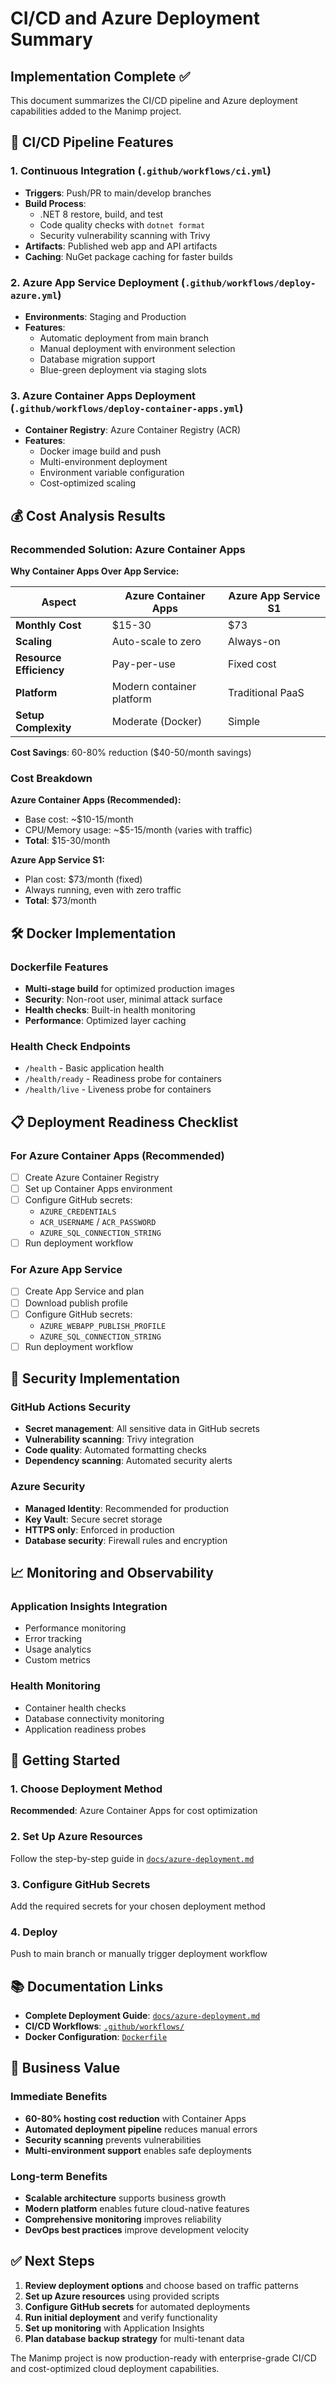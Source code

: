 # CI/CD and Azure Deployment Summary

## Implementation Complete ✅

This document summarizes the CI/CD pipeline and Azure deployment capabilities added to the Manimp project.

## 🚀 CI/CD Pipeline Features

### 1. Continuous Integration (`.github/workflows/ci.yml`)
- **Triggers**: Push/PR to main/develop branches
- **Build Process**: 
  - .NET 8 restore, build, and test
  - Code quality checks with `dotnet format`
  - Security vulnerability scanning with Trivy
- **Artifacts**: Published web app and API artifacts
- **Caching**: NuGet package caching for faster builds

### 2. Azure App Service Deployment (`.github/workflows/deploy-azure.yml`)
- **Environments**: Staging and Production
- **Features**: 
  - Automatic deployment from main branch
  - Manual deployment with environment selection
  - Database migration support
  - Blue-green deployment via staging slots

### 3. Azure Container Apps Deployment (`.github/workflows/deploy-container-apps.yml`)
- **Container Registry**: Azure Container Registry (ACR)
- **Features**:
  - Docker image build and push
  - Multi-environment deployment
  - Environment variable configuration
  - Cost-optimized scaling

## 💰 Cost Analysis Results

### Recommended Solution: Azure Container Apps

**Why Container Apps Over App Service:**

| Aspect | Azure Container Apps | Azure App Service S1 |
|--------|---------------------|---------------------|
| **Monthly Cost** | $15-30 | $73 |
| **Scaling** | Auto-scale to zero | Always-on |
| **Resource Efficiency** | Pay-per-use | Fixed cost |
| **Platform** | Modern container platform | Traditional PaaS |
| **Setup Complexity** | Moderate (Docker) | Simple |

**Cost Savings**: 60-80% reduction ($40-50/month savings)

### Cost Breakdown

**Azure Container Apps (Recommended):**
- Base cost: ~$10-15/month
- CPU/Memory usage: ~$5-15/month (varies with traffic)
- **Total**: $15-30/month

**Azure App Service S1:**
- Plan cost: $73/month (fixed)
- Always running, even with zero traffic
- **Total**: $73/month

## 🛠 Docker Implementation

### Dockerfile Features
- **Multi-stage build** for optimized production images
- **Security**: Non-root user, minimal attack surface
- **Health checks**: Built-in health monitoring
- **Performance**: Optimized layer caching

### Health Check Endpoints
- `/health` - Basic application health
- `/health/ready` - Readiness probe for containers
- `/health/live` - Liveness probe for containers

## 📋 Deployment Readiness Checklist

### For Azure Container Apps (Recommended)
- [ ] Create Azure Container Registry
- [ ] Set up Container Apps environment
- [ ] Configure GitHub secrets:
  - `AZURE_CREDENTIALS`
  - `ACR_USERNAME` / `ACR_PASSWORD`
  - `AZURE_SQL_CONNECTION_STRING`
- [ ] Run deployment workflow

### For Azure App Service
- [ ] Create App Service and plan
- [ ] Download publish profile
- [ ] Configure GitHub secrets:
  - `AZURE_WEBAPP_PUBLISH_PROFILE`
  - `AZURE_SQL_CONNECTION_STRING`
- [ ] Run deployment workflow

## 🔐 Security Implementation

### GitHub Actions Security
- **Secret management**: All sensitive data in GitHub secrets
- **Vulnerability scanning**: Trivy integration
- **Code quality**: Automated formatting checks
- **Dependency scanning**: Automated security alerts

### Azure Security
- **Managed Identity**: Recommended for production
- **Key Vault**: Secure secret storage
- **HTTPS only**: Enforced in production
- **Database security**: Firewall rules and encryption

## 📈 Monitoring and Observability

### Application Insights Integration
- Performance monitoring
- Error tracking
- Usage analytics
- Custom metrics

### Health Monitoring
- Container health checks
- Database connectivity monitoring
- Application readiness probes

## 🚀 Getting Started

### 1. Choose Deployment Method
**Recommended**: Azure Container Apps for cost optimization

### 2. Set Up Azure Resources
Follow the step-by-step guide in [`docs/azure-deployment.md`](azure-deployment.md)

### 3. Configure GitHub Secrets
Add the required secrets for your chosen deployment method

### 4. Deploy
Push to main branch or manually trigger deployment workflow

## 📚 Documentation Links

- **Complete Deployment Guide**: [`docs/azure-deployment.md`](azure-deployment.md)
- **CI/CD Workflows**: [`.github/workflows/`](../.github/workflows/)
- **Docker Configuration**: [`Dockerfile`](../Dockerfile)

## 🎯 Business Value

### Immediate Benefits
- **60-80% hosting cost reduction** with Container Apps
- **Automated deployment pipeline** reduces manual errors
- **Security scanning** prevents vulnerabilities
- **Multi-environment support** enables safe deployments

### Long-term Benefits
- **Scalable architecture** supports business growth
- **Modern platform** enables future cloud-native features
- **Comprehensive monitoring** improves reliability
- **DevOps best practices** improve development velocity

## ✅ Next Steps

1. **Review deployment options** and choose based on traffic patterns
2. **Set up Azure resources** using provided scripts
3. **Configure GitHub secrets** for automated deployments
4. **Run initial deployment** and verify functionality
5. **Set up monitoring** with Application Insights
6. **Plan database backup strategy** for multi-tenant data

The Manimp project is now production-ready with enterprise-grade CI/CD and cost-optimized cloud deployment capabilities.